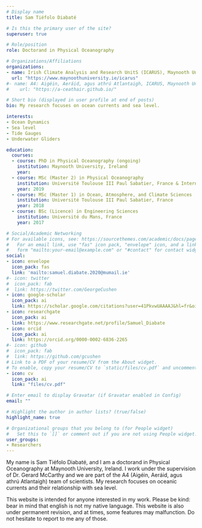 ```yaml
---
# Display name
title: Sam Tiéfolo Diabaté

# Is this the primary user of the site?
superuser: true

# Role/position
role: Doctorand in Physical Oceanography

# Organizations/Affiliations
organizations:
- name: Irish Climate Analysis and Research UnitS (ICARUS), Maynooth University
  url: "https://www.maynoothuniversity.ie/icarus"
#- name: A4: Aigéin, Aeráid, agus athrú Atlantaigh, ICARUS, Maynooth University
#    url: "https://a-ceathair.github.io/"

# Short bio (displayed in user profile at end of posts)
bio: My research focuses on ocean currents and sea level.

interests:
- Ocean Dynamics
- Sea level
- Tide Gauges
- Underwater Gliders

education:
  courses:
  - course: PhD in Physical Oceanography (ongoing)
    institution: Maynooth University, Ireland
    year:
  - course: MSc (Master 2) in Physical Oceanography
    institution: Université Toulouse III Paul Sabatier, France & International Chair In Mathematical Physics and Applications, Benin
    year: 2019
  - course: MSc (Master 1) in Ocean, Atmosphere, and Climate Sciences
    institution: Université Toulouse III Paul Sabatier, France
    year: 2018
  - course: BSc (Licence) in Engineering Sciences
    institution: Université du Mans, France
    year: 2017

# Social/Academic Networking
# For available icons, see: https://sourcethemes.com/academic/docs/page-builder/#icons
#   For an email link, use "fas" icon pack, "envelope" icon, and a link in the
#   form "mailto:your-email@example.com" or "#contact" for contact widget.
social:
- icon: envelope
  icon_pack: fas
  link: 'mailto:samuel.diabate.2020@mumail.ie'
#- icon: twitter
#  icon_pack: fab
#  link: https://twitter.com/GeorgeCushen
- icon: google-scholar
  icon_pack: ai
  link: https://scholar.google.com/citations?user=41PkvwUAAAAJ&hl=fr&oi=ao
- icon: researchgate
  icon_pack: ai
  link: https://www.researchgate.net/profile/Samuel_Diabate
- icon: orcid
  icon_pack: ai
  link: https://orcid.org/0000-0002-6836-2265
#- icon: github
#  icon_pack: fab
#  link: https://github.com/gcushen
# Link to a PDF of your resume/CV from the About widget.
# To enable, copy your resume/CV to `static/files/cv.pdf` and uncomment the lines below.
- icon: cv
  icon_pack: ai
  link: "files/cv.pdf"

# Enter email to display Gravatar (if Gravatar enabled in Config)
email: ""

# Highlight the author in author lists? (true/false)
highlight_name: true

# Organizational groups that you belong to (for People widget)
#   Set this to `[]` or comment out if you are not using People widget.
user_groups:
- Researchers
---
```


My name is Sam Tiéfolo Diabaté, and I am a doctorand in Physical Oceanography at Maynooth University, Ireland. I work under the supervision of Dr. Gerard McCarthy and we are part of the A4 (Aigéin, Aeráid, agus athrú Atlantaigh) team of scientists. My research focuses on oceanic currents and their relationship with sea level.

This website is intended for anyone interested in my work. Please be kind: bear in mind that english is not my native language. This website is also under permanent revision, and at times, some features may malfunction. Do not hesitate to report to me any of those.
